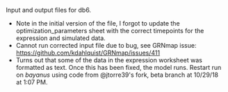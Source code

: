 Input and output files for db6.
* Note in the initial version of the file, I forgot to update the optimization_parameters sheet with the correct timepoints for the expression and simulated data.
* Cannot run corrected input file due to bug, see GRNmap issue: https://github.com/kdahlquist/GRNmap/issues/411
* Turns out that some of the data in the expression worksheet was formatted as text.  Once this has been fixed, the model runs.  Restart run on _bayanus_ using code from @jtorre39's fork, beta branch at 10/29/18 at 1:07 PM.
